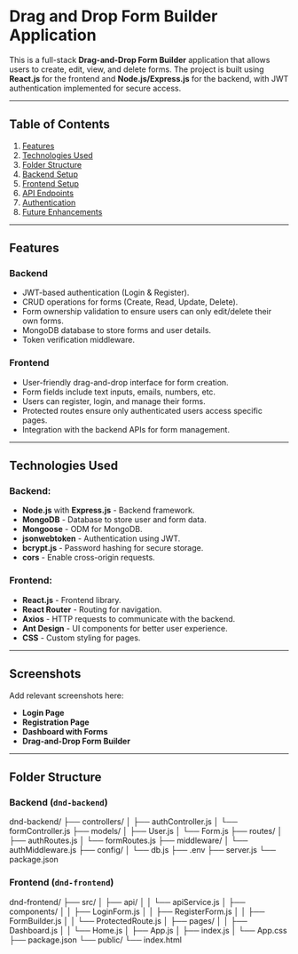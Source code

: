 # Drag and Drop Form Builder Application

This is a full-stack **Drag-and-Drop Form Builder** application that allows users to create, edit, view, and delete forms. The project is built using **React.js** for the frontend and **Node.js/Express.js** for the backend, with JWT authentication implemented for secure access.

---

## Table of Contents

1. [Features](#features)
2. [Technologies Used](#technologies-used)
3. [Folder Structure](#folder-structure)
4. [Backend Setup](#backend-setup)
5. [Frontend Setup](#frontend-setup)
6. [API Endpoints](#api-endpoints)
7. [Authentication](#authentication)
8. [Future Enhancements](#future-enhancements)

---

## Features

### Backend

- JWT-based authentication (Login & Register).
- CRUD operations for forms (Create, Read, Update, Delete).
- Form ownership validation to ensure users can only edit/delete their own forms.
- MongoDB database to store forms and user details.
- Token verification middleware.

### Frontend

- User-friendly drag-and-drop interface for form creation.
- Form fields include text inputs, emails, numbers, etc.
- Users can register, login, and manage their forms.
- Protected routes ensure only authenticated users access specific pages.
- Integration with the backend APIs for form management.

---

## Technologies Used

### Backend:

- **Node.js** with **Express.js** - Backend framework.
- **MongoDB** - Database to store user and form data.
- **Mongoose** - ODM for MongoDB.
- **jsonwebtoken** - Authentication using JWT.
- **bcrypt.js** - Password hashing for secure storage.
- **cors** - Enable cross-origin requests.

### Frontend:

- **React.js** - Frontend library.
- **React Router** - Routing for navigation.
- **Axios** - HTTP requests to communicate with the backend.
- **Ant Design** - UI components for better user experience.
- **CSS** - Custom styling for pages.

---

## Screenshots

Add relevant screenshots here:

- **Login Page**
- **Registration Page**
- **Dashboard with Forms**
- **Drag-and-Drop Form Builder**

---

## Folder Structure

### Backend (`dnd-backend`)

dnd-backend/ ├── controllers/ │ ├── authController.js │ └── formController.js ├── models/ │ ├── User.js │ └── Form.js ├── routes/ │ ├── authRoutes.js │ └── formRoutes.js ├── middleware/ │ └── authMiddleware.js ├── config/ │ └── db.js ├── .env ├── server.js └── package.json

### Frontend (`dnd-frontend`)

dnd-frontend/ ├── src/ │ ├── api/ │ │ └── apiService.js │ ├── components/ │ │ ├── LoginForm.js │ │ ├── RegisterForm.js │ │ ├── FormBuilder.js │ │ └── ProtectedRoute.js │ ├── pages/ │ │ ├── Dashboard.js │ │ └── Home.js │ ├── App.js │ ├── index.js │ └── App.css ├── package.json └── public/ └── index.html
